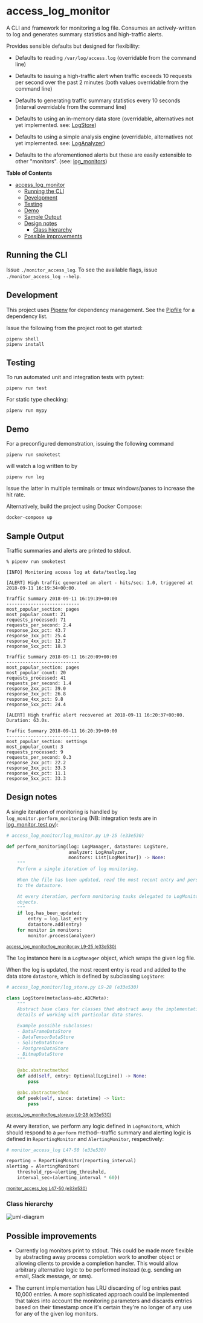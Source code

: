 access_log_monitor
==================

A CLI and framework for monitoring a log file. Consumes an actively-written to
log and generates summary statistics and high-traffic alerts.

Provides sensible defaults but designed for flexibility:

- Defaults to reading `/var/log/access.log` (overridable from the command line)

- Defaults to issuing a high-traffic alert when traffic exceeds 10 requests per
  second over the past 2 minutes (both values overridable from the command line)

- Defaults to generating traffic summary statistics every 10 seconds
  (interval overridable from the command line)

- Defaults to using an in-memory data store (overridable, alternatives not yet
  implemented. see: [LogStore](access_log_monitor/log_store.py))

- Defaults to using a simple analysis engine (overridable, alternatives not yet
  implemented. see: [LogAnalyzer](access_log_monitor/log_analyzer.py))

- Defaults to the aforementioned alerts but these are easily extensible to other
  "monitors". (see: [log_monitors](access_log_monitor/log_monitors))


<!-- markdown-toc start - Don't edit this section. Run M-x markdown-toc-refresh-toc -->
**Table of Contents**

- [access_log_monitor](#accesslogmonitor)
    - [Running the CLI](#running-the-cli)
    - [Development](#development)
    - [Testing](#testing)
    - [Demo](#demo)
    - [Sample Output](#sample-output)
    - [Design notes](#design-notes)
        - [Class hierarchy](#class-hierarchy)
    - [Possible improvements](#possible-improvements)

<!-- markdown-toc end -->

Running the CLI
---------------

Issue `./monitor_access_log`.
To see the available flags, issue `./monitor_access_log --help`.

Development
-----------

This project uses [Pipenv][pipenv] for dependency management. See the
[Pipfile](Pipfile) for a dependency list.

[pipenv]: https://pipenv.readthedocs.io/

Issue the following from the project root to get started:

```
pipenv shell
pipenv install
```

Testing
-------

To run automated unit and integration tests with pytest:

```
pipenv run test
```

For static type checking:

```
pipenv run mypy
```


Demo
----

For a preconfigured demonstration, issuing the following command

```
pipenv run smoketest
```

will watch a log written to by

```
pipenv run log
```

Issue the latter in multiple terminals or tmux windows/panes to increase the hit
rate.

Alternatively, build the project using Docker Compose:

```
docker-compose up
```

Sample Output
-------------

Traffic summaries and alerts are printed to stdout.

```
% pipenv run smoketest

[INFO] Monitoring access log at data/testlog.log

[ALERT] High traffic generated an alert - hits/sec: 1.0, triggered at 2018-09-11 16:19:34+00:00.

Traffic Summary 2018-09-11 16:19:39+00:00
---------------------------
most_popular_section: pages
most_popular_count: 21
requests_processed: 71
requests_per_second: 2.4
response_2xx_pct: 43.7
response_3xx_pct: 25.4
response_4xx_pct: 12.7
response_5xx_pct: 18.3

Traffic Summary 2018-09-11 16:20:09+00:00
---------------------------
most_popular_section: pages
most_popular_count: 20
requests_processed: 41
requests_per_second: 1.4
response_2xx_pct: 39.0
response_3xx_pct: 26.8
response_4xx_pct: 9.8
response_5xx_pct: 24.4

[ALERT] High traffic alert recovered at 2018-09-11 16:20:37+00:00. Duration: 63.0s.

Traffic Summary 2018-09-11 16:20:39+00:00
---------------------------
most_popular_section: settings
most_popular_count: 3
requests_processed: 9
requests_per_second: 0.3
response_2xx_pct: 22.2
response_3xx_pct: 33.3
response_4xx_pct: 11.1
response_5xx_pct: 33.3
```

Design notes
------------

A single iteration of monitoring is handled by `log_monitor.perform_monitoring`
(NB: integration tests are in [log_monitor_test.py](access_log_monitor/log_monitor_test.py)):

```python
# access_log_monitor/log_monitor.py L9-25 (e33e530)

def perform_monitoring(log: LogManager, datastore: LogStore,
                       analyzer: LogAnalyzer,
                       monitors: List[LogMonitor]) -> None:
    """
    Perform a single iteration of log monitoring.

    When the file has been updated, read the most recent entry and persist it
    to the datastore.

    At every iteration, perform monitoring tasks delegated to LogMonitor
    objects.
    """
    if log.has_been_updated:
        entry = log.last_entry
        datastore.add(entry)
    for monitor in monitors:
        monitor.process(analyzer)
```
<sup>
  <a href="https://github.com/jmromer/datadog/blob/e33e530/access_log_monitor/log_monitor.py#L9-L25">
    access_log_monitor/log_monitor.py L9-25 (e33e530)
  </a>
</sup>
<p></p>

The `log` instance here is a `LogManager` object, which wraps the given log
file.

When the log is updated, the most recent entry is read and added to the
data store `datastore`, which is defined by subclassing `LogStore`:

```python
# access_log_monitor/log_store.py L9-28 (e33e530)

class LogStore(metaclass=abc.ABCMeta):
    """
    Abstract base class for classes that abstract away the implementation
    details of working with particular data stores.

    Example possible subclasses:
    - DataFrameDataStore
    - DataTensorDataStore
    - SqliteDataStore
    - PostgresDataStore
    - BitmapDataStore
    """

    @abc.abstractmethod
    def add(self, entry: Optional[LogLine]) -> None:
        pass

    @abc.abstractmethod
    def peek(self, since: datetime) -> list:
        pass
```
<sup>
  <a href="https://github.com/jmromer/datadog/blob/e33e530/access_log_monitor/log_store.py#L9-L28">
    access_log_monitor/log_store.py L9-28 (e33e530)
  </a>
</sup>
<p></p>

At every iteration, we perform any logic defined in `LogMonitor`s, which should
respond to a `perform` method--traffic summary and alerting logic is defined in
`ReportingMonitor` and `AlertingMonitor`, respectively:

```python
# monitor_access_log L47-50 (e33e530)

reporting = ReportingMonitor(reporting_interval)
alerting = AlertingMonitor(
    threshold_rps=alerting_threshold,
    interval_sec=(alerting_interval * 60))
```
<sup>
  <a href="https://github.com/jmromer/datadog/blob/e33e530/monitor_access_log#L47-L50">
    monitor_access_log L47-50 (e33e530)
  </a>
</sup>
<p></p>

### Class hierarchy

![uml-diagram](images/classes.png)


Possible improvements
------------------------

- Currently log monitors print to stdout. This could be made more flexible by
  abstracting away process completion work to another object or allowing clients
  to provide a completion handler. This would allow arbitrary alternative logic
  to be performed instead (e.g. sending an email, Slack message, or sms).

- The current implementation has LRU discarding of log entries past 10,000 entries.
  A more sophisticated approach could be implemented that takes into account the
  monitoring parameters and discards entries based on their timestamp once it's
  certain they're no longer of any use for any of the given log monitors.
